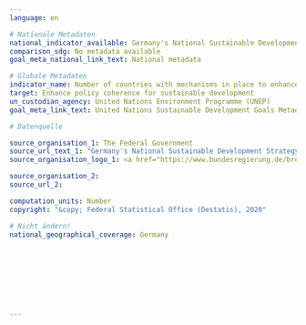 ```yaml
---
language: en

# Nationale Metadaten
national_indicator_available: Germany's National Sustainable Development Strategy
comparison_sdg: No metadata available
goal_meta_national_link_text: National metadata

# Globale Metadaten
indicator_name: Number of countries with mechanisms in place to enhance policy coherence of sustainable development
target: Enhance policy coherence for sustainable development
un_custodian_agency: United Nations Environment Programme (UNEP)
goal_meta_link_text: United Nations Sustainable Development Goals Metadata

# Datenquelle

source_organisation_1: The Federal Government
source_url_text_1: "Germany's National Sustainable Development Strategy (Only available in German)"
source_organisation_logo_1: <a href="https://www.bundesregierung.de/breg-de"><img src="https://g205sdgs.github.io/sdg-indicators/public/LogosEn/bundesregierung.png" alt="Logo Bundesregierung" /></a>

source_organisation_2:
source_url_2:

computation_units: Number
copyright: "&copy; Federal Statistical Office (Destatis), 2020"

# Nicht ändern!
national_geographical_coverage: Germany









---
```

